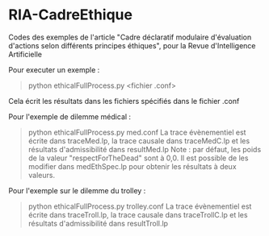 # RIA-CadreEthique
Codes des exemples de l'article "Cadre déclaratif modulaire d'évaluation d'actions selon différents principes éthiques", pour la Revue d'Intelligence Artificielle


Pour executer un exemple : 
 > python ethicalFullProcess.py <fichier .conf>

Cela écrit les résultats dans les fichiers spécifiés dans le fichier .conf

Pour l'exemple de dilemme médical : 
 > python ethicalFullProcess.py med.conf
La trace évènementiel est écrite dans traceMed.lp, la trace causale dans traceMedC.lp et les résultats d'admissibilité dans resultMed.lp
Note : par défaut, les poids de la valeur "respectForTheDead" sont à 0,0. Il est possible de les modifier dans medEthSpec.lp pour obtenir les résultats à deux valeurs.

Pour l'exemple sur le dilemme du trolley : 
 > python ethicalFullProcess.py trolley.conf
La trace évènementiel est écrite dans traceTroll.lp, la trace causale dans traceTrollC.lp et les résultats d'admissibilité dans resultTroll.lp


